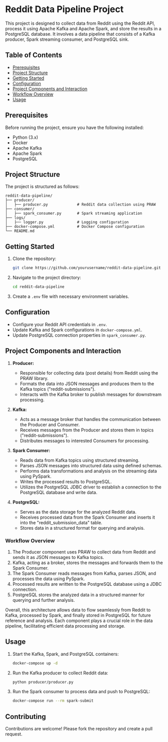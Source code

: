 # Reddit Data Pipeline Project

This project is designed to collect data from Reddit using the Reddit API, process it using Apache Kafka and Apache Spark, and store the results in a PostgreSQL database. It involves a data pipeline that consists of a Kafka producer, Spark streaming consumer, and PostgreSQL sink.

## Table of Contents

- [Prerequisites](#prerequisites)
- [Project Structure](#project-structure)
- [Getting Started](#getting-started)
- [Configuration](#configuration)
- [Project Components and Interaction](#project-components-and-interaction)
- [Workflow Overview](#workflow-overview)
- [Usage](#usage)


## Prerequisites

Before running the project, ensure you have the following installed:

- Python (3.x)
- Docker
- Apache Kafka
- Apache Spark
- PostgreSQL

## Project Structure

The project is structured as follows:

```
reddit-data-pipeline/
├── producer/
│   ├── producer.py             # Reddit data collection using PRAW
├── consumer/
│   ├── spark_consumer.py       # Spark streaming application
├── logs/
│   ├── logger.py               # Logging configuration
├── docker-compose.yml          # Docker Compose configuration
└── README.md
```

## Getting Started

1. Clone the repository:

   ```bash
   git clone https://github.com/yourusername/reddit-data-pipeline.git
   ```

2. Navigate to the project directory:

   ```bash
   cd reddit-data-pipeline
   ```

3. Create a `.env` file with necessary environment variables.

## Configuration

- Configure your Reddit API credentials in `.env`.
- Update Kafka and Spark configurations in `docker-compose.yml`.
- Update PostgreSQL connection properties in `spark_consumer.py`.

## Project Components and Interaction

1. **Producer:**
   - Responsible for collecting data (post details) from Reddit using the PRAW library.
   - Formats the data into JSON messages and produces them to the Kafka topics ("reddit-submissions").
   - Interacts with the Kafka broker to publish messages for downstream processing.

2. **Kafka:**
   - Acts as a message broker that handles the communication between the Producer and Consumer.
   - Receives messages from the Producer and stores them in topics ("reddit-submissions").
   - Distributes messages to interested Consumers for processing.

3. **Spark Consumer:**
   - Reads data from Kafka topics using structured streaming.
   - Parses JSON messages into structured data using defined schemas.
   - Performs data transformations and analysis on the streaming data using PySpark.
   - Writes the processed results to PostgreSQL.
   - Utilizes the PostgreSQL JDBC driver to establish a connection to the PostgreSQL database and write data.

4. **PostgreSQL:**
   - Serves as the data storage for the analyzed Reddit data.
   - Receives processed data from the Spark Consumer and inserts it into the "reddit_submission_data" table.
   - Stores data in a structured format for querying and analysis.

### Workflow Overview

1. The Producer component uses PRAW to collect data from Reddit and sends it as JSON messages to Kafka topics.
2. Kafka, acting as a broker, stores the messages and forwards them to the Spark Consumer.
3. The Spark Consumer reads messages from Kafka, parses JSON, and processes the data using PySpark.
4. Processed results are written to the PostgreSQL database using a JDBC connection.
5. PostgreSQL stores the analyzed data in a structured manner for querying and further analysis.

Overall, this architecture allows data to flow seamlessly from Reddit to Kafka, processed by Spark, and finally stored in PostgreSQL for future reference and analysis. Each component plays a crucial role in the data pipeline, facilitating efficient data processing and storage.

## Usage

1. Start the Kafka, Spark, and PostgreSQL containers:

   ```bash
   docker-compose up -d
   ```

2. Run the Kafka producer to collect Reddit data:

   ```bash
   python producer/producer.py
   ```

3. Run the Spark consumer to process data and push to PostgreSQL:

   ```bash
   docker-compose run --rm spark-submit
   ```

## Contributing

Contributions are welcome! Please fork the repository and create a pull request.


